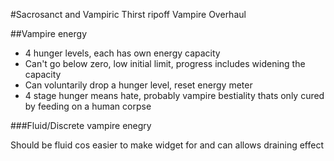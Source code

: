 #Sacrosanct and Vampiric Thirst ripoff Vampire Overhaul

##Vampire energy

* 4 hunger levels, each has own energy capacity
* Can't go below zero, low initial limit, progress includes widening the capacity
* Can voluntarily drop a hunger level, reset energy meter
* 4 stage hunger means hate, probably vampire bestiality thats only cured by feeding on a human corpse


###Fluid/Discrete vampire enegry 

Should be fluid cos easier to make widget for and can allows draining effect
